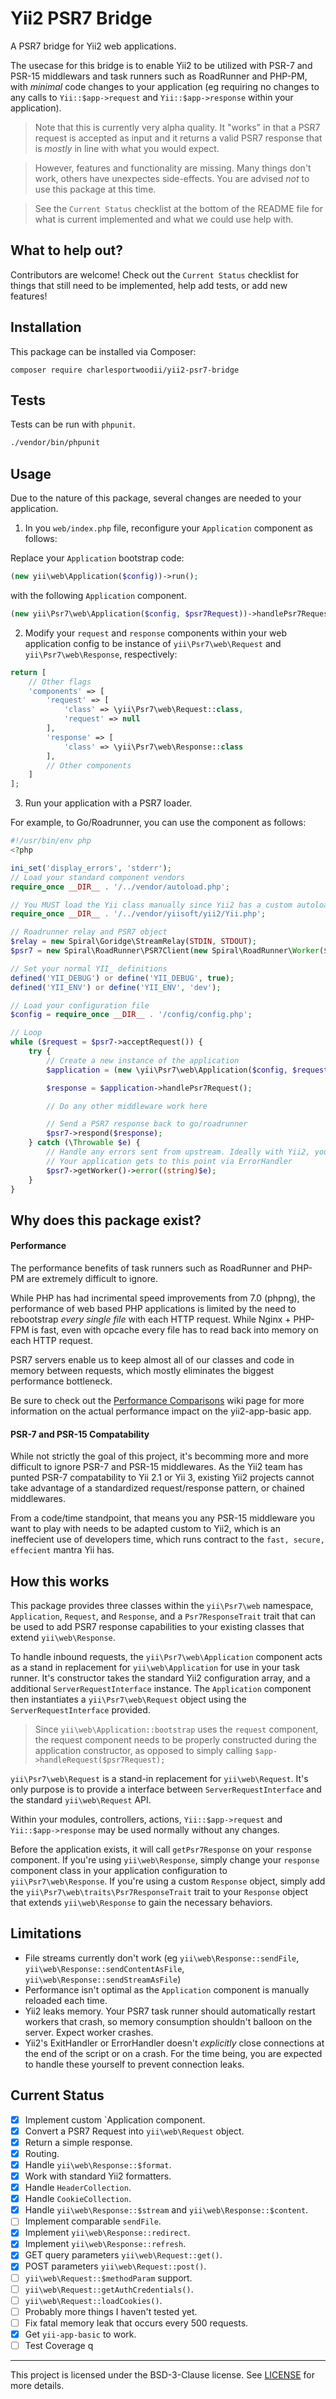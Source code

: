 # Yii2 PSR7 Bridge

A PSR7 bridge for Yii2 web applications.

The usecase for this bridge is to enable Yii2 to be utilized with PSR-7 and PSR-15 middlewars and task runners such as RoadRunner and PHP-PM, with _minimal_ code changes to your application (eg requiring no changes to any calls to `Yii::$app->request` and `Yii::$app->response` within your application).

> Note that this is currently very alpha quality. It "works" in that a PSR7 request is accepted as input and it returns a valid PSR7 response that is _mostly_ in line with what you would expect.

> However, features and functionality are missing. Many things don't work, others have unexpectes side-effects. You are advised _not_ to use this package at this time.

> See the `Current Status` checklist at the bottom of the README file for what is current implemented and what we could use help with.

## What to help out?

Contributors are welcome! Check out the `Current Status` checklist for things that still need to be implemented, help add tests, or add new features!

## Installation

This package can be installed via Composer:

```
composer require charlesportwoodii/yii2-psr7-bridge
```

## Tests

Tests can be run with `phpunit`.

```bash
./vendor/bin/phpunit
```

## Usage

Due to the nature of this package, several changes are needed to your application.

1. In you `web/index.php` file, reconfigure your `Application` component as follows:

Replace your `Application` bootstrap code:

```php
(new yii\web\Application($config))->run();
```

with the following `Application` component.

```php
(new yii\Psr7\web\Application($config, $psr7Request))->handlePsr7Request();
```

2. Modify your `request` and `response` components within your web application config to be instance of `yii\Psr7\web\Request` and `yii\Psr7\web\Response`, respectively:

```php
return [
    // Other flags
    'components' => [
        'request' => [
            'class' => \yii\Psr7\web\Request::class,
            'request' => null
        ],
        'response' => [
            'class' => \yii\Psr7\web\Response::class
        ],
        // Other components
    ]
];
```

3. Run your application with a PSR7 loader.

For example, to Go/Roadrunner, you can use the component as follows:

```php
#!/usr/bin/env php
<?php

ini_set('display_errors', 'stderr');
// Load your standard component vendors
require_once __DIR__ . '/../vendor/autoload.php';

// You MUST load the Yii class manually since Yii2 has a custom autoloader
require_once __DIR__ . '/../vendor/yiisoft/yii2/Yii.php';

// Roadrunner relay and PSR7 object
$relay = new Spiral\Goridge\StreamRelay(STDIN, STDOUT);
$psr7 = new Spiral\RoadRunner\PSR7Client(new Spiral\RoadRunner\Worker($relay));

// Set your normal YII_ definitions
defined('YII_DEBUG') or define('YII_DEBUG', true);
defined('YII_ENV') or define('YII_ENV', 'dev');

// Load your configuration file
$config = require_once __DIR__ . '/config/config.php';

// Loop
while ($request = $psr7->acceptRequest()) {
    try {
        // Create a new instance of the application
        $application = (new \yii\Psr7\web\Application($config, $request));

        $response = $application->handlePsr7Request();

        // Do any other middleware work here

        // Send a PSR7 response back to go/roadrunner
        $psr7->respond($response);
    } catch (\Throwable $e) {
        // Handle any errors sent from upstream. Ideally with Yii2, you should catch any errors before
        // Your application gets to this point via ErrorHandler
        $psr7->getWorker()->error((string)$e);
    }
}
```

## Why does this package exist?

#### Performance

The performance benefits of task runners such as RoadRunner and PHP-PM are extremely difficult to ignore.

While PHP has had incrimental speed improvements from 7.0 (phpng), the performance of web based PHP applications is limited by the need to rebootstrap _every single file_ with each HTTP request. While Nginx + PHP-FPM is fast, even with opcache every file has to read back into memory on each HTTP request.

PSR7 servers enable us to keep almost all of our classes and code in memory between requests, which mostly eliminates the biggest performance bottleneck.

Be sure to check out the [Performance Comparisons](https://github.com/charlesportwoodii/yii2-psr7-bridge/wiki/Performance-Comparisons) wiki page for more information on the actual performance impact on the yii2-app-basic app.

#### PSR-7 and PSR-15 Compatability

While not strictly the goal of this project, it's becomming more and more difficult to ignore PSR-7 and PSR-15 middlewares. As the Yii2 team has punted PSR-7 compatability to Yii 2.1 or Yii 3, existing Yii2 projects cannot take advantage of a standardized request/response pattern, or chained middlewares.

From a code/time standpoint, that means you any PSR-15 middleware you want to play with needs to be adapted custom to Yii2, which is an ineffecient use of developers time, which runs contract to the `fast, secure, effecient` mantra Yii has.

## How this works

This package provides three classes within the `yii\Psr7\web` namespace, `Application`, `Request`, and `Response`, and a `Psr7ResponseTrait` trait that can be used to add PSR7 response capabilities to your existing classes that extend `yii\web\Response`.

To handle inbound requests, the `yii\Psr7\web\Application` component acts as a stand in replacement for `yii\web\Application` for use in your task runner. It's constructor takes the standard Yii2 configuration array, and a additional `ServerRequestInterface` instance. The `Application` component then instantiates a `yii\Psr7\web\Request` object using the `ServerRequestInterface` provided.

> Since `yii\web\Application::bootstrap` uses the `request` component, the request component needs to be properly constructed during the application constructor, as opposed to simply calling `$app->handleRequest($psr7Request);`

`yii\Psr7\web\Request` is a stand-in replacement for `yii\web\Request`. It's only purpose is to provide a interface between `ServerRequestInterface` and the standard `yii\web\Request` API.

Within your modules, controllers, actions, `Yii::$app->request` and `Yii::$app->response` may be used normally without any changes.

Before the application exists, it will call `getPsr7Response` on your `response` component. If you're using `yii\web\Response`, simply change your `response` component class in your application configuration to `yii\Psr7\web\Response`. If you're using a custom `Response` object, simply add the `yii\Psr7\web\traits\Psr7ResponseTrait` trait to your `Response` object that extends `yii\web\Response` to gain the necessary behaviors.

## Limitations

- File streams currently don't work (eg `yii\web\Response::sendFile`, `yii\web\Response::sendContentAsFile`, `yii\web\Response::sendStreamAsFile`)
- Performance isn't optimal as the `Application` component is manually reloaded each time.
- Yii2 leaks memory. Your PSR7 task runner should automatically restart workers that crash, so memory consumption shouldn't balloon on the server. Expect worker crashes.
- Yii2's ExitHandler or ErrorHandler doesn't _explicitly_ close connections at the end of the script or on a crash. For the time being, you are expected to handle these yourself to prevent connection leaks.

## Current Status

- [x] Implement custom `Application component.
- [x] Convert a PSR7 Request into `yii\web\Request` object.
- [x] Return a simple response.
- [x] Routing.
- [x] Handle `yii\web\Response::$format`.
- [x] Work with standard Yii2 formatters.
- [x] Handle `HeaderCollection`.
- [x] Handle `CookieCollection`.
- [x] Handle `yii\web\Response::$stream` and `yii\web\Response::$content`.
- [ ] Implement comparable `sendFile`.
- [x] Implement `yii\web\Response::redirect`.
- [x] Implement `yii\web\Response::refresh`.
- [x] GET query parameters `yii\web\Request::get()`.
- [x] POST parameters `yii\web\Request::post()`.
- [ ] `yii\web\Request::$methodParam` support.
- [ ] `yii\web\Request::getAuthCredentials()`.
- [ ] `yii\web\Request::loadCookies()`.
- [ ] Probably more things I haven't tested yet.
- [ ] Fix fatal memory leak that occurs every 500 requests.
- [x] Get `yii-app-basic` to work.
- [ ] Test Coverage
q
-----

This project is licensed under the BSD-3-Clause license. See [LICENSE](LICENSE) for more details.